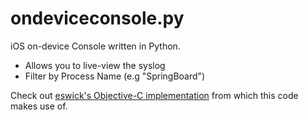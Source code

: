 # ondeviceconsole.py
iOS on-device Console written in Python.

- Allows you to live-view the syslog
- Filter by Process Name (e.g "SpringBoard")

Check out [eswick's Objective-C implementation](https://github.com/eswick/ondeviceconsole) from which this code makes use of.
